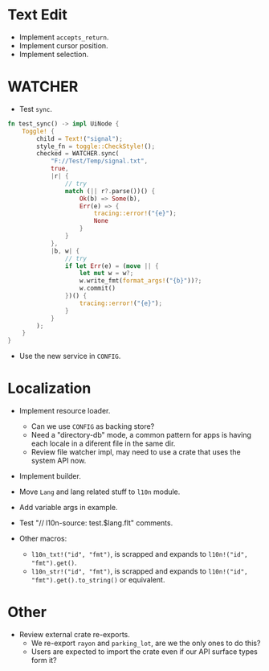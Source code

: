 # Text Edit

* Implement `accepts_return`.
* Implement cursor position.
* Implement selection.

# WATCHER

* Test `sync`.
```rust
fn test_sync() -> impl UiNode {
    Toggle! {
        child = Text!("signal");
        style_fn = toggle::CheckStyle!();
        checked = WATCHER.sync(
            "F://Test/Temp/signal.txt",
            true,
            |r| {
                // try
                match (|| r?.parse())() {
                    Ok(b) => Some(b),
                    Err(e) => {
                        tracing::error!("{e}");
                        None
                    }
                }
            },
            |b, w| {
                // try
                if let Err(e) = (move || {
                    let mut w = w?;
                    w.write_fmt(format_args!("{b}"))?;
                    w.commit()
                })() {
                    tracing::error!("{e}");
                }
            }
        );
    }
}
```
* Use the new service in `CONFIG`.

# Localization

* Implement resource loader.
    - Can we use `CONFIG` as backing store?
    - Need a "directory-db" mode, a common pattern for apps is having each locale in a diferent file in the same dir.
    - Review file watcher impl, may need to use a crate that uses the system API now.
* Implement builder.
* Move `Lang` and lang related stuff to `l10n` module.
* Add variable args in example.
* Test "// l10n-source: test.$lang.flt" comments.

* Other macros:
    - `l10n_txt!("id", "fmt")`, is scrapped and expands to `l10n!("id", "fmt").get()`.
    - `l10n_str!("id", "fmt")`, is scrapped and expands to `l10n!("id", "fmt").get().to_string()` or equivalent.

# Other

* Review external crate re-exports.
    - We re-export `rayon` and `parking_lot`, are we the only ones to do this?
    - Users are expected to import the crate even if our API surface types form it?